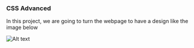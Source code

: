 ### CSS Advanced
In this project, we are going to turn the webpage to have a design like the image below

![Alt text](<School Page@2x.png>)